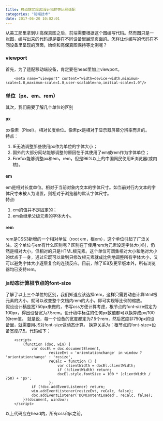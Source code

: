 ```yaml
---
title: 移动端实现UI设计稿的等比例适配
categories: "前端技术"
date: 2017-06-20 10:02:01
---
```

从美工那里拿到UI高保真图之后，前端需要根据这个图编写代码。然而图只是一张图，编写出来的代码却是要在不同设备里展现页面的。怎样让你编写的代码在不同设备里呈现的页面，始终和高保真图保持等比例呢？

<!--more-->
### viewport
首先，为了适配移动端设备，肯定要在head里加上viewport。   
   
```
	<meta name="viewport" content="width=device-width,minimum-scale=1.0,maximum-scale=1.0,user-scalable=no,initial-scale=1.0"/>
```

### 单位（px、em、rem）
其次，我们需要了解几个单位的区别
#### px
px像素（Pixel）。相对长度单位。像素px是相对于显示器屏幕分辨率而言的。    
特点：    
1. IE无法调整那些使用px作为单位的字体大小；    
2. 国外的大部分网站能够调整的原因在于其使用了em或rem作为字体单位；    
3. Firefox能够调整px和em，rem，但是96%以上的中国网民使用IE浏览器(或内核)。 

#### em
em是相对长度单位。相对于当前对象内文本的字体尺寸。如当前对行内文本的字体尺寸未被人为设置，则相对于浏览器的默认字体尺寸。    
特点:    
1. em的值并不是固定的；    
2. em会继承父级元素的字体大小。      

#### rem
rem是CSS3新增的一个相对单位（root em，根em），这个单位引起了广泛关注。这个单位与em有什么区别呢？区别在于使用rem为元素设定字体大小时，仍然是相对大小，但相对的只是HTML根元素。这个单位可谓集相对大小和绝对大小的优点于一身，通过它既可以做到只修改根元素就成比例地调整所有字体大小，又可以避免字体大小逐层复合的连锁反应。目前，除了IE8及更早版本外，所有浏览器均已支持rem。

### js动态计算根节点的font-size
了解了以上三个单位的区别，我们知道应该选择rem，这样只需要动态计算html根元素的大小，就可以改变整个文档内rem的大小，即可实现等比例的缩放。    
假设设计稿是宽750px来做的，书写css方便计算考虑，根节点的font-size假定为100px，得出设备宽为7.5rem。设计稿中标注的任何px数值都可以换算成px/100的rem值。
就是说，每一个设备的宽度都定为7.5个rem，然后宽度非750px的设备里，就需要用JS对font-size做动态计算。
换算关系为：根节点的font-size=设备宽度/7.5。代码如下：    
   
```
	<script>
		(function (doc, win) {
			var docEl = doc.documentElement,
					resizeEvt = 'orientationchange' in window ? 'orientationchange' : 'resize',
					reCalc = function () {
						var clientWidth = docEl.clientWidth;
						if (!clientWidth) return;
						docEl.style.fontSize = 100 * (clientWidth / 750) + 'px';
					};
			if (!doc.addEventListener) return;
			win.addEventListener(resizeEvt, reCalc, false);
			doc.addEventListener('DOMContentLoaded', reCalc, false);
		})(document, window);
	</script>
```
以上代码应在head内，所有css和js之前。
